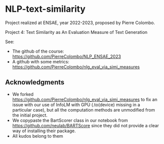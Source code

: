 # NLP-text-similarity

Project realized at ENSAE, year 2022-2023, proposed by Pierre Colombo.

Project 4: Text Similarity as An Evaluation Measure of Text Generation

See:
- The github of the course: https://github.com/PierreColombo/NLP_ENSAE_2023
- A github with some metrics: https://github.com/PierreColombo/nlg_eval_via_simi_measures


## Acknowledgments

* We forked https://github.com/PierreColombo/nlg_eval_via_simi_measures to fix an issue with our use of InfoLM with GPU (.to(device) missing in a particular case), but all the computation methods are unmodified from the initial project.
* We copypaste the BartScorer class in our notebook from https://github.com/neulab/BARTScore since they did not provide a clear way of installing their package.
* All kudos belong to them
